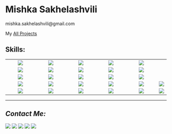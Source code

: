<h1> Mishka Sakhelashvili </h1>

<p> mishka.sakhelashvili@gmail.com </p>

 <p> My <a href="https://github.com/Mishka-Sakhelashvili/All__Projects/blob/main/README.md"> All Projects </a> </p>
 
 <h2> Skills: </h2>
<table>
 <tbody>
  <tr>
   <td align="center" width="20%">
    <img src="https://img.shields.io/badge/HTML5-E34F26?style=for-the-badge&logo=html5&logoColor=white" />
   </td>
   <td align="center" width="20%">
    <img src="https://img.shields.io/badge/CSS3-1572B6?style=for-the-badge&logo=css3&logoColor=white" />
   </td>
   <td align="center" width="20%">
    <img src="https://img.shields.io/badge/Sass-CC6699?style=for-the-badge&logo=sass&logoColor=white" />
   </td>
   <td align="center" width="20%">
    <img src="https://img.shields.io/badge/Less-1D365D?style=for-the-badge&logo=sass&logoColor=white" />
   </td>
   <td align="center" width="20%">
    <img src="https://img.shields.io/badge/SCSS-CC6699?style=for-the-badge&logo=sass&logoColor=white" />
   </td>
  </tr
  
  
 
  <tr>
   <td align="center" width="20%">
    <img src="https://img.shields.io/badge/Bootstrap-563D7C?style=for-the-badge&logo=bootstrap&logoColor=white" />
   </td>
   <td align="center" width="20%">
    <img src="https://img.shields.io/badge/Material--UI-0081CB?style=for-the-badge&logo=material-ui&logoColor=white" />
   </td>
   <td align="center" width="20%">
    <img src="https://img.shields.io/badge/Tailwind_CSS-38B2AC?style=for-the-badge&logo=tailwind-css&logoColor=white" />
   </td>
   <td align="center" width="20%">
    <img src="https://img.shields.io/badge/styled--components-DB7093?style=for-the-badge&logo=styled-components&logoColor=white" />
   </td>
   <td align="center" width="20%">
    <img src="https://img.shields.io/badge/Materialize-B7472A?style=for-the-badge&logo=microsoft-powerpoint&logoColor=white" />
   </td>
  </tr>
  
  <tr>
   <td align="center" width="20%">
    <img src="https://img.shields.io/badge/React_Native-20232A?style=for-the-badge&logo=react&logoColor=61DAFB" />
   </td>
   <td align="center" width="20%">
    <img src="https://img.shields.io/badge/React-20232A?style=for-the-badge&logo=react&logoColor=61DAFB" />
   </td>
   <td align="center" width="20%">
    <img src="https://img.shields.io/badge/React_Router-CA4245?style=for-the-badge&logo=react-router&logoColor=white" />
   </td>
   <td align="center" width="20%">
    <img src="https://img.shields.io/badge/Redux-593D88?style=for-the-badge&logo=redux&logoColor=white" />
   </td>
   <td align="center" width="20%">
    <img src="https://img.shields.io/badge/reduxSaga-690?style=for-the-badge&logo=redux&logoColor=white" />
   </td>
  </tr>
  
  <tr>
   <td align="center" width="20%">
    <img src="https://img.shields.io/badge/Redux-593D88?style=for-the-badge&logo=redux&logoColor=white" />
   </td>
   <td align="center" width="20%">
    <img src="https://img.shields.io/badge/React_Router-CA4245?style=for-the-badge&logo=react-router&logoColor=white" />
   </td>
   <td align="center" width="20%">
    <img src="https://img.shields.io/badge/jQuery-0769AD?style=for-the-badge&logo=jquery&logoColor=white" />
   </td>
   <td align="center" width="20%">
    <img src="https://img.shields.io/badge/MySQL-00000F?style=for-the-badge&logo=mysql&logoColor=white" />
   </td>
   <td align="center" width="20%">
    <img src="https://img.shields.io/badge/MongoDB-4EA94B?style=for-the-badge&logo=mongodb&logoColor=white" />
   </td>
   <td align="center" width="20%">
    <img src="https://img.shields.io/badge/Netlify-00C7B7?style=for-the-badge&logo=netlify&logoColor=white" />
   </td>
  </tr>
  
  
  <tr>
   <td align="center" width="20%">
    <img src="https://img.shields.io/badge/Heroku-430098?style=for-the-badge&logo=heroku&logoColor=white" />
   </td>
   <td align="center" width="20%">
    <img src="https://img.shields.io/badge/next.js-000000?style=for-the-badge&logo=next.js&logoColor=white" />
   </td>
   <td align="center" width="20%">
    <img src="https://img.shields.io/badge/nuxt.js-00C58E?style=for-the-badge&logo=nuxt.js&logoColor=white" />
   </td>
   <td align="center" width="20%">
    <img src="https://img.shields.io/badge/firebase-ffca28?style=for-the-badge&logo=firebase&logoColor=white" />
   </td>
   <td align="center" width="20%">
    <img src="https://img.shields.io/badge/React-20232A?style=for-the-badge&logo=react&logoColor=61DAFB" />
   </td>
   <td align="center" width="20%">
    <img src="https://img.shields.io/badge/Material--UI-0081CB?style=for-the-badge&logo=material-ui&logoColor=white" />
   </td>
  </tr>
 </tbody>
</table>


<hr />
<h2><i>Contact Me: </i></h2>
<a href="mailto:Mishka.Sakhelashvili@gmail.com"
  ><img
    src="https://img.shields.io/badge/Gmail-D14836?style=for-the-badge&logo=gmail&logoColor=white"
/></a>
<a href="https://www.facebook.com/mishka.sakhelashvili/"
  ><img
    src="https://img.shields.io/badge/Facebook-1877F2?style=for-the-badge&logo=facebook&logoColor=white"
/></a>
<a href="https://twitter.com/MiSakhelashvili"
  ><img
    src="https://img.shields.io/badge/Twitter-1DA1F2?style=for-the-badge&logo=twitter&logoColor=white"
/></a>
<a href="https://www.linkedin.com/in/mikheil-sakhelashvili-2886a31aa/"
  ><img
    src="https://img.shields.io/badge/LinkedIn-0077B5?style=for-the-badge&logo=linkedin&logoColor=white"
/></a>
<a href="https://github.com/Mishka-Sakhelashvili"
  ><img
    src="https://img.shields.io/badge/GitHub-100000?style=for-the-badge&logo=github&logoColor=white"
/></a>
